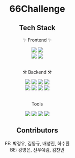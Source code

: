 <div align="center">
  <h1>66Challenge</h1>

  <h2>Tech Stack</h2>

  <p>✨ Frontend ✨</p>
    <img src="https://img.shields.io/badge/TypeScript-3178C6?style=flat&logo=TypeScript&logoColor=white"/>
    <img src="https://img.shields.io/badge/Styled Components-DB7093?style=flat&logo=styled-components&logoColor=white"/></br>
    <img src="https://img.shields.io/badge/Amazon AWS-232F3E?style=flat&logo=Amazon AWS&logoColor=white"/>
    <img src="https://img.shields.io/badge/Tailwind CSS-06B6D4?style=flat&logo=Tailwind CSS&logoColor=white"/>
    </br>
    </br>
  <p>⚒ Backend ⚒</p>
    <img src="https://img.shields.io/badge/Spring-6DB33F?style=flat&logo=Spring&logoColor=white"/>
    <img src="https://img.shields.io/badge/Spring Security-6DB33F?style=flat&logo=Spring Security&logoColor=white"/>
    <img src="https://img.shields.io/badge/Spring Boot-6DB33F?style=flat&logo=Spring Boot&logoColor=white"/>
    <img src="https://img.shields.io/badge/Tomcat-F8DC75?style=flat&logo=Apache Tomcat&logoColor=white"/>
    </br>
    <img src="https://img.shields.io/badge/Github Actions-2088FF?style=flat&logo=Github Actions&logoColor=white"/>
    <img src="https://img.shields.io/badge/NGINX-009639?style=flat&logo=NGINX&logoColor=white"/>
    <img src="https://img.shields.io/badge/Amazon AWS-232F3E?style=flat&logo=Amazon AWS&logoColor=white"/>
    <img src="https://img.shields.io/badge/MySQL-4479A1?style=flat&logo=MySQL&logoColor=white"/> 
    </br>
    </br>
   <p>Tools</p>
     <img src="https://img.shields.io/badge/Notion-000000?style=flat&logo=Notion&logoColor=white"/>
     <img src="https://img.shields.io/badge/Github-181717?style=flat&logo=Github&logoColor=white"/>
     <img src="https://img.shields.io/badge/IntelliJ IDEA-000009?style=flat&logo=IntelliJ IDEA&logoColor=white"/>
     <img src="https://img.shields.io/badge/Visual Studio Code-007ACC?style=flat&logo=Visual Studio Code&logoColor=white"/>


## Contributors

FE: 박정우, 김동규, 배성진, 하수환</br>
BE: 강영은, 선우예림, 김찬빈
</div>
